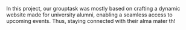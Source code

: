 In this project, our grouptask was mostly based on crafting a dynamic website made for university alumni, enabling a seamless access to upcoming events. Thus, staying connected with their alma mater th!
